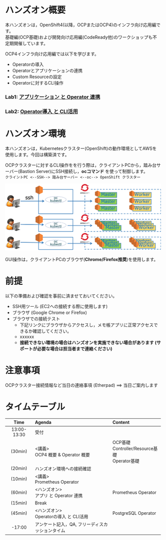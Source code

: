 # ハンズオン概要
本ハンズオンは，OpenShift4(以降，OCPまたはOCP4)のインフラ向け応用編です。  
基礎編(OCP基礎)および開発向け応用編(CodeReady他)のワークショップも不定期開催しています。

OCP4インフラ向け応用編では以下を学びます。

- Operatorの導入
- Operatorとアプリケーションの連携
- Custom Resourceの設定
- Operatorに対するCLI操作

### Lab1: [アプリケーション と Operator 連携](Lab1)

### Lab2: [Operator導入 と CLI活用](Lab2)

# ハンズオン環境
本ハンズオンは，Kubernetesクラスター(OpenShift)の動作環境としてAWSを使用します。今回は構築済です。  

OCPクラスターに対するCLI操作をを行う際は，クライアントPCから，踏み台サーバー(Bastion Server)にSSH接続し，**ocコマンド** を使って制御します。  
`クライントPC <--SSH--> 踏み台サーバー <--oc--> OpenShift クラスター`

![](images/handson-env_infra.png)

GUI操作は，クライアントPCのブラウザ(**Chrome/Firefox推奨**)を使用します。  

# 前提
以下の準備および確認を事前に済ませておいてください。
- SSH用ツール (EC2への接続する際に使用します)
- ブラウザ (Google Chrome or Firefox)
- ブラウザでの接続テスト
  - 下記リンクにブラウザからアクセスし，メモ帳アプリに正常アクセスできるか確認してください。
  - xxxxxx
  - **接続できない環境の場合はハンズオンを実施できない場合があります (サポートが必要な場合は担当者まで連絡ください)**

# 注意事項
OCPクラスター接続情報など当日の連絡事項 (Etherpad) ==> 当日ご案内します

# タイムテーブル

|Time|Agenda|Content|
|:---:|:---|:---|
|13:00-13:30|受付||
|(30min)|<講義><br>OCP4 概要 & Operator 概要|OCP基礎 <br> Controller/Resource基礎 <br> Operator基礎|
|(20min)|ハンズオン環境への接続確認||
|(10min)|<講義><br>Prometheus Operator||
|(60min)|<ハンズオン><br>アプリ と Operator 連携|Prometheus Operator|
|(15min)|Break||
|(45min)|<ハンズオン><br>Operatorの導入 と CLI活用|PostgreSQL Operator|
|-17:00|アンケート記入，QA, フリーディスカッションタイム||
